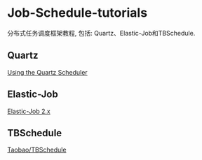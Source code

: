 # Job-Schedule-tutorials
分布式任务调度框架教程, 包括: Quartz、Elastic-Job和TBSchedule.

## Quartz
[Using the Quartz Scheduler](https://docs.spring.io/spring/docs/current/spring-framework-reference/html/scheduling.html)

## Elastic-Job
[Elastic-Job 2.x](https://github.com/dangdangdotcom/elastic-job)

## TBSchedule
[Taobao/TBSchedule](http://code.taobao.org/p/tbschedule/)
